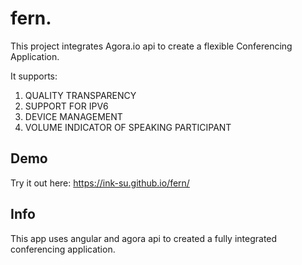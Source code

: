 # fern.

This project integrates Agora.io api to create a flexible Conferencing Application.

It supports: 
1. QUALITY TRANSPARENCY
2. SUPPORT FOR IPV6
3. DEVICE MANAGEMENT
6. VOLUME INDICATOR OF SPEAKING PARTICIPANT

## Demo
Try it out here:
https://ink-su.github.io/fern/

## Info

This app uses angular and agora api to created a fully integrated conferencing application.
